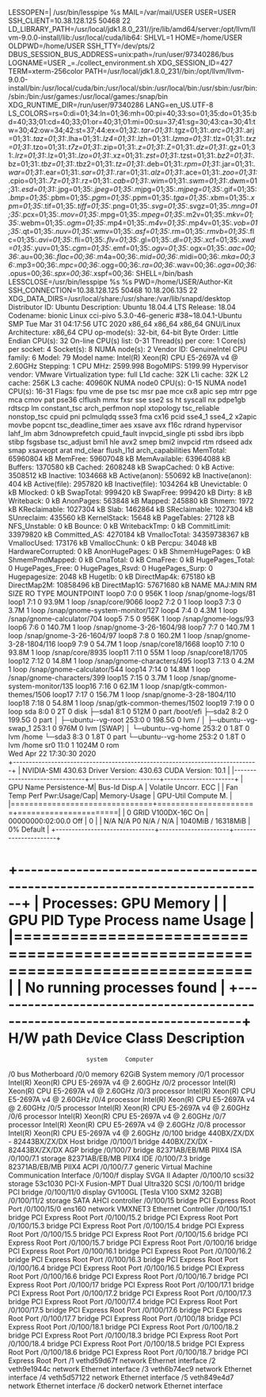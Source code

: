LESSOPEN=| /usr/bin/lesspipe %s
MAIL=/var/mail/USER
USER=USER
SSH_CLIENT=10.38.128.125 50468 22
LD_LIBRARY_PATH=/usr/local/jdk1.8.0_231//jre/lib/amd64/server:/opt/llvm/llvm-9.0.0-install/lib:/usr/local/cuda/lib64:
SHLVL=1
HOME=/home/USER
OLDPWD=/home/USER
SSH_TTY=/dev/pts/2
DBUS_SESSION_BUS_ADDRESS=unix:path=/run/user/97340286/bus
LOGNAME=USER
_=./collect_environment.sh
XDG_SESSION_ID=427
TERM=xterm-256color
PATH=/usr/local/jdk1.8.0_231//bin:/opt/llvm/llvm-9.0.0-install/bin:/usr/local/cuda/bin:/usr/local/sbin:/usr/local/bin:/usr/sbin:/usr/bin:/sbin:/bin:/usr/games:/usr/local/games:/snap/bin
XDG_RUNTIME_DIR=/run/user/97340286
LANG=en_US.UTF-8
LS_COLORS=rs=0:di=01;34:ln=01;36:mh=00:pi=40;33:so=01;35:do=01;35:bd=40;33;01:cd=40;33;01:or=40;31;01:mi=00:su=37;41:sg=30;43:ca=30;41:tw=30;42:ow=34;42:st=37;44:ex=01;32:*.tar=01;31:*.tgz=01;31:*.arc=01;31:*.arj=01;31:*.taz=01;31:*.lha=01;31:*.lz4=01;31:*.lzh=01;31:*.lzma=01;31:*.tlz=01;31:*.txz=01;31:*.tzo=01;31:*.t7z=01;31:*.zip=01;31:*.z=01;31:*.Z=01;31:*.dz=01;31:*.gz=01;31:*.lrz=01;31:*.lz=01;31:*.lzo=01;31:*.xz=01;31:*.zst=01;31:*.tzst=01;31:*.bz2=01;31:*.bz=01;31:*.tbz=01;31:*.tbz2=01;31:*.tz=01;31:*.deb=01;31:*.rpm=01;31:*.jar=01;31:*.war=01;31:*.ear=01;31:*.sar=01;31:*.rar=01;31:*.alz=01;31:*.ace=01;31:*.zoo=01;31:*.cpio=01;31:*.7z=01;31:*.rz=01;31:*.cab=01;31:*.wim=01;31:*.swm=01;31:*.dwm=01;31:*.esd=01;31:*.jpg=01;35:*.jpeg=01;35:*.mjpg=01;35:*.mjpeg=01;35:*.gif=01;35:*.bmp=01;35:*.pbm=01;35:*.pgm=01;35:*.ppm=01;35:*.tga=01;35:*.xbm=01;35:*.xpm=01;35:*.tif=01;35:*.tiff=01;35:*.png=01;35:*.svg=01;35:*.svgz=01;35:*.mng=01;35:*.pcx=01;35:*.mov=01;35:*.mpg=01;35:*.mpeg=01;35:*.m2v=01;35:*.mkv=01;35:*.webm=01;35:*.ogm=01;35:*.mp4=01;35:*.m4v=01;35:*.mp4v=01;35:*.vob=01;35:*.qt=01;35:*.nuv=01;35:*.wmv=01;35:*.asf=01;35:*.rm=01;35:*.rmvb=01;35:*.flc=01;35:*.avi=01;35:*.fli=01;35:*.flv=01;35:*.gl=01;35:*.dl=01;35:*.xcf=01;35:*.xwd=01;35:*.yuv=01;35:*.cgm=01;35:*.emf=01;35:*.ogv=01;35:*.ogx=01;35:*.aac=00;36:*.au=00;36:*.flac=00;36:*.m4a=00;36:*.mid=00;36:*.midi=00;36:*.mka=00;36:*.mp3=00;36:*.mpc=00;36:*.ogg=00;36:*.ra=00;36:*.wav=00;36:*.oga=00;36:*.opus=00;36:*.spx=00;36:*.xspf=00;36:
SHELL=/bin/bash
LESSCLOSE=/usr/bin/lesspipe %s %s
PWD=/home/USER/Author-Kit
SSH_CONNECTION=10.38.128.125 50468 10.18.206.135 22
XDG_DATA_DIRS=/usr/local/share:/usr/share:/var/lib/snapd/desktop
Distributor ID:	Ubuntu
Description:	Ubuntu 18.04.4 LTS
Release:	18.04
Codename:	bionic
Linux cci-pivo 5.3.0-46-generic #38~18.04.1-Ubuntu SMP Tue Mar 31 04:17:56 UTC 2020 x86_64 x86_64 x86_64 GNU/Linux
Architecture:        x86_64
CPU op-mode(s):      32-bit, 64-bit
Byte Order:          Little Endian
CPU(s):              32
On-line CPU(s) list: 0-31
Thread(s) per core:  1
Core(s) per socket:  4
Socket(s):           8
NUMA node(s):        2
Vendor ID:           GenuineIntel
CPU family:          6
Model:               79
Model name:          Intel(R) Xeon(R) CPU E5-2697A v4 @ 2.60GHz
Stepping:            1
CPU MHz:             2599.998
BogoMIPS:            5199.99
Hypervisor vendor:   VMware
Virtualization type: full
L1d cache:           32K
L1i cache:           32K
L2 cache:            256K
L3 cache:            40960K
NUMA node0 CPU(s):   0-15
NUMA node1 CPU(s):   16-31
Flags:               fpu vme de pse tsc msr pae mce cx8 apic sep mtrr pge mca cmov pat pse36 clflush mmx fxsr sse sse2 ss ht syscall nx pdpe1gb rdtscp lm constant_tsc arch_perfmon nopl xtopology tsc_reliable nonstop_tsc cpuid pni pclmulqdq ssse3 fma cx16 pcid sse4_1 sse4_2 x2apic movbe popcnt tsc_deadline_timer aes xsave avx f16c rdrand hypervisor lahf_lm abm 3dnowprefetch cpuid_fault invpcid_single pti ssbd ibrs ibpb stibp fsgsbase tsc_adjust bmi1 hle avx2 smep bmi2 invpcid rtm rdseed adx smap xsaveopt arat md_clear flush_l1d arch_capabilities
MemTotal:       65960804 kB
MemFree:        59607048 kB
MemAvailable:   63964088 kB
Buffers:         1370580 kB
Cached:          2608248 kB
SwapCached:            0 kB
Active:          3508512 kB
Inactive:        1034668 kB
Active(anon):     550692 kB
Inactive(anon):      404 kB
Active(file):    2957820 kB
Inactive(file):  1034264 kB
Unevictable:           0 kB
Mlocked:               0 kB
SwapTotal:        999420 kB
SwapFree:         999420 kB
Dirty:                 8 kB
Writeback:             0 kB
AnonPages:        563848 kB
Mapped:           245880 kB
Shmem:              1972 kB
KReclaimable:    1027304 kB
Slab:            1462864 kB
SReclaimable:    1027304 kB
SUnreclaim:       435560 kB
KernelStack:       15648 kB
PageTables:        27128 kB
NFS_Unstable:          0 kB
Bounce:                0 kB
WritebackTmp:          0 kB
CommitLimit:    33979820 kB
Committed_AS:    4270184 kB
VmallocTotal:   34359738367 kB
VmallocUsed:      173176 kB
VmallocChunk:          0 kB
Percpu:            34048 kB
HardwareCorrupted:     0 kB
AnonHugePages:         0 kB
ShmemHugePages:        0 kB
ShmemPmdMapped:        0 kB
CmaTotal:              0 kB
CmaFree:               0 kB
HugePages_Total:       0
HugePages_Free:        0
HugePages_Rsvd:        0
HugePages_Surp:        0
Hugepagesize:       2048 kB
Hugetlb:               0 kB
DirectMap4k:      675180 kB
DirectMap2M:    10858496 kB
DirectMap1G:    57671680 kB
NAME                  MAJ:MIN RM   SIZE RO TYPE MOUNTPOINT
loop0                   7:0    0   956K  1 loop /snap/gnome-logs/81
loop1                   7:1    0  93.9M  1 loop /snap/core/9066
loop2                   7:2    0         1 loop 
loop3                   7:3    0   3.7M  1 loop /snap/gnome-system-monitor/127
loop4                   7:4    0   4.3M  1 loop /snap/gnome-calculator/704
loop5                   7:5    0   956K  1 loop /snap/gnome-logs/93
loop6                   7:6    0 140.7M  1 loop /snap/gnome-3-26-1604/98
loop7                   7:7    0 140.7M  1 loop /snap/gnome-3-26-1604/97
loop8                   7:8    0 160.2M  1 loop /snap/gnome-3-28-1804/116
loop9                   7:9    0  54.7M  1 loop /snap/core18/1668
loop10                  7:10   0  93.8M  1 loop /snap/core/8935
loop11                  7:11   0    55M  1 loop /snap/core18/1705
loop12                  7:12   0  14.8M  1 loop /snap/gnome-characters/495
loop13                  7:13   0   4.2M  1 loop /snap/gnome-calculator/544
loop14                  7:14   0  14.8M  1 loop /snap/gnome-characters/399
loop15                  7:15   0   3.7M  1 loop /snap/gnome-system-monitor/135
loop16                  7:16   0  62.1M  1 loop /snap/gtk-common-themes/1506
loop17                  7:17   0 156.7M  1 loop /snap/gnome-3-28-1804/110
loop18                  7:18   0  54.8M  1 loop /snap/gtk-common-themes/1502
loop19                  7:19   0         0 loop 
sda                     8:0    0     2T  0 disk 
├─sda1                  8:1    0   512M  0 part /boot/efi
├─sda2                  8:2    0 199.5G  0 part 
│ ├─ubuntu--vg-root   253:0    0 198.5G  0 lvm  /
│ ├─ubuntu--vg-swap_1 253:1    0   976M  0 lvm  [SWAP]
│ └─ubuntu--vg-home   253:2    0   1.8T  0 lvm  /home
└─sda3                  8:3    0   1.8T  0 part 
  └─ubuntu--vg-home   253:2    0   1.8T  0 lvm  /home
sr0                    11:0    1  1024M  0 rom  
Wed Apr 22 17:30:30 2020       
+-----------------------------------------------------------------------------+
| NVIDIA-SMI 430.63       Driver Version: 430.63       CUDA Version: 10.1     |
|-------------------------------+----------------------+----------------------+
| GPU  Name        Persistence-M| Bus-Id        Disp.A | Volatile Uncorr. ECC |
| Fan  Temp  Perf  Pwr:Usage/Cap|         Memory-Usage | GPU-Util  Compute M. |
|===============================+======================+======================|
|   0  GRID V100DX-16C     On   | 00000000:02:00.0 Off |                    0 |
| N/A   N/A    P0    N/A /  N/A |   1040MiB / 16318MiB |      0%      Default |
+-------------------------------+----------------------+----------------------+
                                                                               
+-----------------------------------------------------------------------------+
| Processes:                                                       GPU Memory |
|  GPU       PID   Type   Process name                             Usage      |
|=============================================================================|
|  No running processes found                                                 |
+-----------------------------------------------------------------------------+
H/W path     Device       Class      Description
================================================
                          system     Computer
/0                        bus        Motherboard
/0/0                      memory     62GiB System memory
/0/1                      processor  Intel(R) Xeon(R) CPU E5-2697A v4 @ 2.60GHz
/0/2                      processor  Intel(R) Xeon(R) CPU E5-2697A v4 @ 2.60GHz
/0/3                      processor  Intel(R) Xeon(R) CPU E5-2697A v4 @ 2.60GHz
/0/4                      processor  Intel(R) Xeon(R) CPU E5-2697A v4 @ 2.60GHz
/0/5                      processor  Intel(R) Xeon(R) CPU E5-2697A v4 @ 2.60GHz
/0/6                      processor  Intel(R) Xeon(R) CPU E5-2697A v4 @ 2.60GHz
/0/7                      processor  Intel(R) Xeon(R) CPU E5-2697A v4 @ 2.60GHz
/0/8                      processor  Intel(R) Xeon(R) CPU E5-2697A v4 @ 2.60GHz
/0/100                    bridge     440BX/ZX/DX - 82443BX/ZX/DX Host bridge
/0/100/1                  bridge     440BX/ZX/DX - 82443BX/ZX/DX AGP bridge
/0/100/7                  bridge     82371AB/EB/MB PIIX4 ISA
/0/100/7.1                storage    82371AB/EB/MB PIIX4 IDE
/0/100/7.3                bridge     82371AB/EB/MB PIIX4 ACPI
/0/100/7.7                generic    Virtual Machine Communication Interface
/0/100/f                  display    SVGA II Adapter
/0/100/10    scsi32       storage    53c1030 PCI-X Fusion-MPT Dual Ultra320 SCSI
/0/100/11                 bridge     PCI bridge
/0/100/11/0               display    GV100GL [Tesla V100 SXM2 32GB]
/0/100/11/2               storage    SATA AHCI controller
/0/100/15                 bridge     PCI Express Root Port
/0/100/15/0  ens160       network    VMXNET3 Ethernet Controller
/0/100/15.1               bridge     PCI Express Root Port
/0/100/15.2               bridge     PCI Express Root Port
/0/100/15.3               bridge     PCI Express Root Port
/0/100/15.4               bridge     PCI Express Root Port
/0/100/15.5               bridge     PCI Express Root Port
/0/100/15.6               bridge     PCI Express Root Port
/0/100/15.7               bridge     PCI Express Root Port
/0/100/16                 bridge     PCI Express Root Port
/0/100/16.1               bridge     PCI Express Root Port
/0/100/16.2               bridge     PCI Express Root Port
/0/100/16.3               bridge     PCI Express Root Port
/0/100/16.4               bridge     PCI Express Root Port
/0/100/16.5               bridge     PCI Express Root Port
/0/100/16.6               bridge     PCI Express Root Port
/0/100/16.7               bridge     PCI Express Root Port
/0/100/17                 bridge     PCI Express Root Port
/0/100/17.1               bridge     PCI Express Root Port
/0/100/17.2               bridge     PCI Express Root Port
/0/100/17.3               bridge     PCI Express Root Port
/0/100/17.4               bridge     PCI Express Root Port
/0/100/17.5               bridge     PCI Express Root Port
/0/100/17.6               bridge     PCI Express Root Port
/0/100/17.7               bridge     PCI Express Root Port
/0/100/18                 bridge     PCI Express Root Port
/0/100/18.1               bridge     PCI Express Root Port
/0/100/18.2               bridge     PCI Express Root Port
/0/100/18.3               bridge     PCI Express Root Port
/0/100/18.4               bridge     PCI Express Root Port
/0/100/18.5               bridge     PCI Express Root Port
/0/100/18.6               bridge     PCI Express Root Port
/0/100/18.7               bridge     PCI Express Root Port
/1           vethd59d67f  network    Ethernet interface
/2           veth9e1944c  network    Ethernet interface
/3           veth6b74ec9  network    Ethernet interface
/4           veth5d57122  network    Ethernet interface
/5           veth849e4d7  network    Ethernet interface
/6           docker0      network    Ethernet interface
